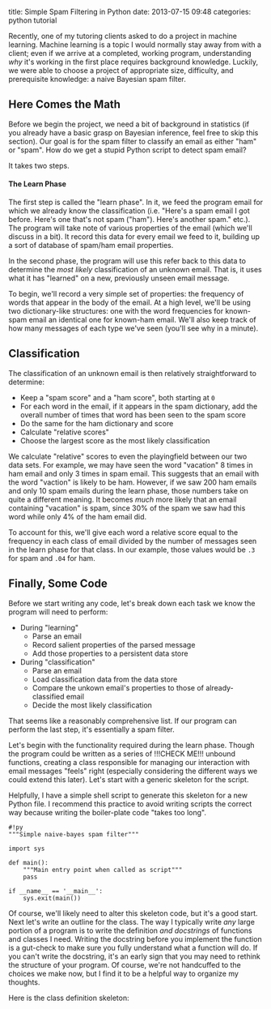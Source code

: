 title: Simple Spam Filtering in Python
date: 2013-07-15 09:48
categories: python tutorial

Recently, one of my tutoring clients asked to do a project in machine learning. 
Machine learning is a topic I would normally stay away from with a client; even 
if we arrive at a completed, working program, understanding *why* it's
working in the first place requires background knowledge. Luckily, we were able
to choose a project of appropriate size, difficulty, and prerequisite knowledge:
a naive Bayesian spam filter.

## Here Comes the Math

Before we begin the project, we need a bit of background in statistics
(if you already have a basic grasp on Bayesian inference, feel free to skip this
section). Our goal is for the spam filter to classify an email as either "ham" or "spam".
How do we get a stupid Python script to detect spam email? 

It takes two steps.

#### The Learn Phase

The first step is called the "learn phase". In it, we feed the program email for 
which we already know the classification (i.e. "Here's a spam email I got
before. Here's one that's not spam ("ham"). Here's another spam." etc.). The
program will take note of various properties of the email (which we'll discuss
in a bit). It record this data for every email we feed to it, building up a sort
of database of spam/ham email properties.

In the second phase, the program will use this refer back to this data
to determine the *most likely* classification of an unknown email. That is, it
uses what it has "learned" on a new, previously unseen email message.


To begin, we'll record a very simple set of properties: the frequency of words that appear in
the body of the email. At a high level, we'll be using two dictionary-like
structures: one with the word frequencies for known-spam email an identical one
for known-ham email. We'll also keep track of how many messages of each type
we've seen (you'll see why in a minute). 

## Classification

The classification of an unknown email is then relatively
straightforward to determine: 

* Keep a "spam score" and a "ham score", both starting at `0`
* For each word in the email, if it appears in the spam dictionary, add the
overall number of times that word has been seen to the spam score
* Do the same for the ham dictionary and score
* Calculate "relative scores"
* Choose the largest score as the most likely classification

We calculate "relative" scores to even the playingfield between our two data sets. 
For example, we may have seen the word "vacation" 8 times in ham
email and only 3 times in spam email. This suggests that an email with the word
"vaction" is likely to be ham. However, if we saw 200 ham emails and only
10 spam emails during the learn phase, those numbers take on quite a different meaning.
It becomes *much* more likely that an email containing "vacation" is spam, 
since 30% of the spam we saw had this word while only 4% of the ham email did. 

To account for this, we'll give each word a relative score
equal to the frequency in each class of email divided by the number of messages
seen in the learn phase for that class. In our example, those values would be `.3`
for spam and `.04` for ham.

## Finally, Some Code

Before we start writing any code, let's break down each task we know the program
will need to perform:

* During "learning"
    * Parse an email
    * Record salient properties of the parsed message
    * Add those properties to a persistent data store
* During "classification"
    * Parse an email
    * Load classification data from the data store
    * Compare the unkown email's properties to those of already-classified email
    * Decide the most likely classification

That seems like a reasonably comprehensive list. If our program can perform the
last step, it's essentially a spam filter.

Let's begin with the functionality required during the learn phase. Though the
program could be written as a series of !!!CHECK ME!!! unbound functions,
creating a class responsible for managing our interaction with email messages
"feels" right (especially considering the different ways we could extend this
later). Let's start with a generic skeleton for the script. 

Helpfully, I have a simple shell script to generate this skeleton for a new 
Python file. I recommend this practice to avoid writing scripts the correct way
because writing the boiler-plate code "takes too long".

    #!py
    """Simple naive-bayes spam filter"""

    import sys

    def main():
        """Main entry point when called as script"""
        pass

    if __name__ == '__main__':
        sys.exit(main())

Of course, we'll likely need to alter this skeleton code, but it's a good start.
Next let's write an outline for the class. The way I typically write *any* large
portion of a program is to write the definition *and docstrings* of functions
and classes I need. Writing the docstring before you implement the function is a
gut-check to make sure you fully understand what a function will do. If you
can't write the docstring, it's an early sign that you may need to rethink the
structure of your program. Of course, we're not handcuffed to the choices we
make now, but I find it to be a helpful way to organize my thoughts.

Here is the class definition skeleton:
